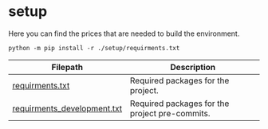 # setup

Here you can find the prices that are needed to build the environment. 

```console
python -m pip install -r ./setup/requirments.txt
```

| Filepath  | Description |
| ------------- | ------------- |
| [requirments.txt](./requirments.txt) | Required packages for the project. |
| [requirments_development.txt](./requirments_development.txt) | Required packages for the project pre-commits. |

